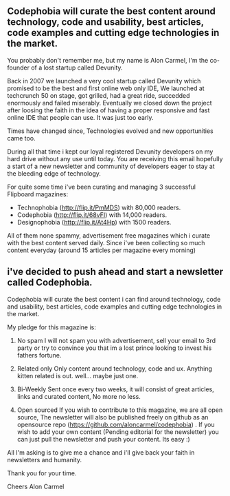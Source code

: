 Codephobia will curate the best content around technology, code and usability, best articles, code examples and cutting edge technologies in the market.
------------------------------------------------------------

You probably don't remember me, but my name is Alon Carmel,
I'm the co-founder of a lost startup called Devunity.

Back in 2007 we launched a very cool startup called Devunity which promised to be the best and first online web only IDE, We launched at techcrunch 50 on stage, got grilled, had a great ride, succedded enormously and failed miserably. Eventually we closed down the project after loosing the faith in the idea of having a proper responsive and fast online IDE that people can use. It was just too early.

Times have changed since, Technologies evolved and new opportunities came too.

During all that time i kept our loyal registered Devunity developers on my hard drive without any use until today.
You are receiving this email hopefully a start of a new newsletter and community of developers eager to stay at the bleeding edge of technology.

For quite some time i've been curating and managing 3 successful Flipboard magazines:
* Technophobia (http://flip.it/PmMDS) with 80,000 readers.
* Codephobia (http://flip.it/68vFI) with 14,000 readers.
* Designophobia (http://flip.it/At4Hp) with 1500 readers.

All of them none spammy, advertisement free magazines which i curate with the best content served daily.
Since i've been collecting so much content everyday (around 15 articles per magazine every morning)


i've decided to push ahead and start a newsletter called Codephobia.
------------------------------------------------------------
Codephobia will curate the best content i can find around technology, code and usability, best articles, code examples and cutting edge technologies in the market.

My pledge for this magazine is:
1. No spam
I will not spam you with advertisement, sell your email to 3rd party or try to convince you that im a lost prince looking to invest his fathers fortune.

2. Related only
Only content around technology, code and ux. Anything kitten related is out. well... maybe just one.

3. Bi-Weekly
Sent once every two weeks, it will consist of great articles, links and curated content, No more no less.

4. Open sourced
If you wish to contribute to this magazine, we are all open source, The newsletter will also be published freely on github as an opensource repo (https://github.com/aloncarmel/codephobia) . If you wish to add your own content
(Pending editorial for the newsletter) you can just pull the newsletter and push your content. Its easy :)


All I'm asking is to give me a chance and i'll give back your faith in newsletters and humanity.

Thank you for your time.

Cheers
Alon Carmel
